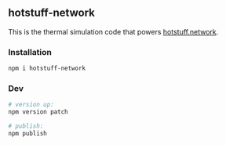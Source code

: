 ## hotstuff-network
This is the thermal simulation code that powers [hotstuff.network](https://hotstuff.network).

### Installation
```sh
npm i hotstuff-network
```

### Dev
```sh
# version up:
npm version patch

# publish:
npm publish
```